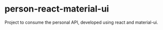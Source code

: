 # person-react-material-ui
 Project to consume the personal API, developed using react and material-ui.
